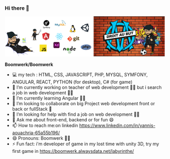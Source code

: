 ### Hi there 👋

![img database](./bannier.png)

**Boomwerk/Boomwerk**

-   :computer: my tech : HTML, CSS, JAVASCRIPT, PHP, MYSQL, SYMFONY, ANGULAR, REACT, PYTHON (for desktop), C# (for game)
- 🔭 I’m currently working on teacher of web development :man_teacher:  but i search a job in web development :man_technologist:
- 🌱 I’m currently learning Angular :man_student:
- 👯 I’m looking to collaborate on big Project web development front or back or fullStack :muscle:
- 🤔 I’m looking for help with find a job on web development :technologist:
- 💬 Ask me about front-end, backend or for fun 😄
- 📫 How to reach me:on linkedin https://www.linkedin.com/in/yannis-aouachria-65a55b196/ 
- 😄 Pronouns: Boomwerk :superhero_man:
- ⚡ Fun fact: i'm developer of game in my lost time with unity 3D, try my first game in https://boomwerk.alwaysdata.net/labyrinthe/


